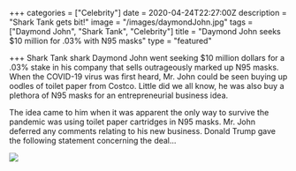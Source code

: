 +++
categories = ["Celebrity"]
date = 2020-04-24T22:27:00Z
description = "Shark Tank gets bit!"
image = "/images/daymondJohn.jpg"
tags = ["Daymond John", "Shark Tank", "Celebrity"]
title = "Daymond John seeks $10 million for .03% with N95 masks"
type = "featured"

+++
Shark Tank shark Daymond John went seeking $10 million dollars for a .03% stake in his company that sells outrageously marked up N95 masks. When the COVID-19 virus was first heard, Mr. John could be seen buying up oodles of toilet paper from Costco. Little did we all know, he was also buy a plethora of N95 masks for an entrepreneurial business idea.

The idea came to him when it was apparent the only way to survive the pandemic was using toilet paper cartridges in N95 masks. Mr. John deferred any comments relating to his new business. Donald Trump gave the following statement concerning the deal...

![](/images/daymondJohnMeme.jpg)

 